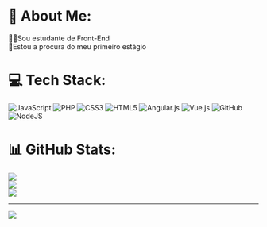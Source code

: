 # 💫 About Me:
👩‍💻​Sou estudante de Front-End<br>🌟​Estou a procura do meu primeiro estágio


# 💻 Tech Stack:
![JavaScript](https://img.shields.io/badge/javascript-%23323330.svg?style=for-the-badge&logo=javascript&logoColor=%23F7DF1E) ![PHP](https://img.shields.io/badge/php-%23777BB4.svg?style=for-the-badge&logo=php&logoColor=white) ![CSS3](https://img.shields.io/badge/css3-%231572B6.svg?style=for-the-badge&logo=css3&logoColor=white) ![HTML5](https://img.shields.io/badge/html5-%23E34F26.svg?style=for-the-badge&logo=html5&logoColor=white) ![Angular.js](https://img.shields.io/badge/angular.js-%23E23237.svg?style=for-the-badge&logo=angularjs&logoColor=white) ![Vue.js](https://img.shields.io/badge/vuejs-%2335495e.svg?style=for-the-badge&logo=vuedotjs&logoColor=%234FC08D) ![GitHub](https://img.shields.io/badge/GitHub-%23121011.svg?style=for-the-badge&logo=github&logoColor=white) ![NodeJS](https://img.shields.io/badge/node.js-6DA55F?style=for-the-badge&logo=node.js&logoColor=white)
# 📊 GitHub Stats:
![](https://github-readme-stats.vercel.app/api?username=Theuzin021&theme=blue-green&hide_border=false&include_all_commits=false&count_private=false)<br/>
![](https://github-readme-streak-stats.herokuapp.com/?user=Theuzin021&theme=blue-green&hide_border=false)<br/>
![](https://github-readme-stats.vercel.app/api/top-langs/?username=Theuzin021&theme=blue-green&hide_border=false&include_all_commits=false&count_private=false&layout=compact)

---
[![](https://visitcount.itsvg.in/api?id=Theuzin021&icon=9&color=3)](https://visitcount.itsvg.in)

<!-- Proudly created with GPRM ( https://gprm.itsvg.in ) -->